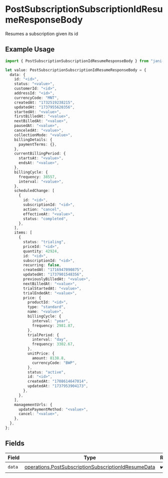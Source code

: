 # PostSubscriptionSubscriptionIdResumeResponseBody

Resumes a subscription given its id

## Example Usage

```typescript
import { PostSubscriptionSubscriptionIdResumeResponseBody } from "jani-payments/models/operations";

let value: PostSubscriptionSubscriptionIdResumeResponseBody = {
  data: {
    id: "<id>",
    status: "<value>",
    customerId: "<id>",
    addressId: "<id>",
    currencyCode: "MNT",
    createdAt: "1732519238215",
    updatedAt: "1737955620356",
    startedAt: "<value>",
    firstBilledAt: "<value>",
    nextBilledAt: "<value>",
    pausedAt: "<value>",
    canceledAt: "<value>",
    collectionMode: "<value>",
    billingDetails: {
      paymentTerms: {},
    },
    currentBillingPeriod: {
      startsAt: "<value>",
      endsAt: "<value>",
    },
    billingCycle: {
      frequency: 38557,
      interval: "<value>",
    },
    scheduledChange: [
      {
        id: "<id>",
        subscriptionId: "<id>",
        action: "cancel",
        effectiveAt: "<value>",
        status: "completed",
      },
    ],
    items: [
      {
        status: "trialing",
        priceId: "<id>",
        quantity: 42924,
        id: "<id>",
        subscriptionId: "<id>",
        recurring: false,
        createdAt: "1716947090875",
        updatedAt: "1737901548356",
        previouslyBilledAt: "<value>",
        nextBilledAt: "<value>",
        trialStartedAt: "<value>",
        trialEndedAt: "<value>",
        price: {
          productId: "<id>",
          type: "standard",
          name: "<value>",
          billingCycle: {
            interval: "year",
            frequency: 2981.87,
          },
          trialPeriod: {
            interval: "day",
            frequency: 3302.67,
          },
          unitPrice: {
            amount: 8138.8,
            currencyCode: "BWP",
          },
          status: "active",
          id: "<id>",
          createdAt: "1708614647014",
          updatedAt: "1737953904173",
        },
      },
    ],
    managementUrls: {
      updatePaymentMethod: "<value>",
      cancel: "<value>",
    },
  },
};
```

## Fields

| Field                                                                                                                      | Type                                                                                                                       | Required                                                                                                                   | Description                                                                                                                |
| -------------------------------------------------------------------------------------------------------------------------- | -------------------------------------------------------------------------------------------------------------------------- | -------------------------------------------------------------------------------------------------------------------------- | -------------------------------------------------------------------------------------------------------------------------- |
| `data`                                                                                                                     | [operations.PostSubscriptionSubscriptionIdResumeData](../../models/operations/postsubscriptionsubscriptionidresumedata.md) | :heavy_check_mark:                                                                                                         | N/A                                                                                                                        |